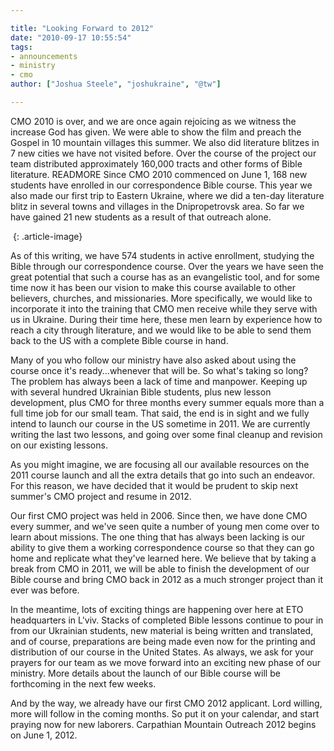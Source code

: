 ```yaml
---

title: "Looking Forward to 2012"
date: "2010-09-17 10:55:54"
tags:
- announcements
- ministry
- cmo
author: ["Joshua Steele", "joshukraine", "@tw"]

---
```


CMO 2010 is over, and we are once again rejoicing as we witness the increase God has given. We were able to show the film and preach the Gospel in 10 mountain villages this summer. We also did literature blitzes in 7 new cities we have not visited before. Over the course of the project our team distributed approximately 160,000 tracts and other forms of Bible literature. READMORE Since CMO 2010 commenced on June 1, 168 new students have enrolled in our correspondence Bible course. This year we also made our first trip to Eastern Ukraine, where we did a ten-day literature blitz in several towns and villages in the Dnipropetrovsk area. So far we have gained 21 new students as a result of that outreach alone.

<a href="//d21yo20tm8bmc2.cloudfront.net/2010/09/DSC_8991a.jpg"><img class="size-medium wp-image-1071 " title="DSC_8991a" src="//d21yo20tm8bmc2.cloudfront.net/2010/09/DSC_8991a-300x199.jpg" alt="" /></a>
{: .article-image}

As of this writing, we have 574 students in active enrollment, studying the Bible through our correspondence course. Over the years we have seen the great potential that such a course has as an evangelistic tool, and for some time now it has been our vision to make this course available to other believers, churches, and missionaries. More specifically, we would like to incorporate it into the training that CMO men receive while they serve with us in Ukraine. During their time here, these men learn by experience how to reach a city through literature, and we would like to be able to send them back to the US with a complete Bible course in hand.

Many of you who follow our ministry have also asked about using the course once it's ready...whenever that will be. So what's taking so long? The problem has always been a lack of time and manpower. Keeping up with several hundred Ukrainian Bible students, plus new lesson development, plus CMO for three months every summer equals more than a full time job for our small team. That said, the end is in sight and we fully intend to launch our course in the US sometime in 2011. We are currently writing the last two lessons, and going over some final cleanup and revision on our existing lessons.

As you might imagine, we are focusing all our available resources on the 2011 course launch and all the extra details that go into such an endeavor. For this reason, we have decided that it would be prudent to skip next summer's CMO project and resume in 2012.

Our first CMO project was held in 2006. Since then, we have done CMO every summer, and we've seen quite a number of young men come over to learn about missions. The one thing that has always been lacking is our ability to give them a working correspondence course so that they can go home and replicate what they've learned here. We believe that by taking a break from CMO in 2011, we will be able to finish the development of our Bible course and bring CMO back in 2012 as a much stronger project than it ever was before.

In the meantime, lots of exciting things are happening over here at ETO headquarters in L'viv. Stacks of completed Bible lessons continue to pour in from our Ukrainian students, new material is being written and translated, and of course, preparations are being made even now for the printing and distribution of our course in the United States. As always, we ask for your prayers for our team as we move forward into an exciting new phase of our ministry. More details about the launch of our Bible course will be forthcoming in the next few weeks.

And by the way, we already have our first CMO 2012 applicant. Lord willing, more will follow in the coming months. So put it on your calendar, and start praying now for new laborers. Carpathian Mountain Outreach 2012 begins on June 1, 2012.
